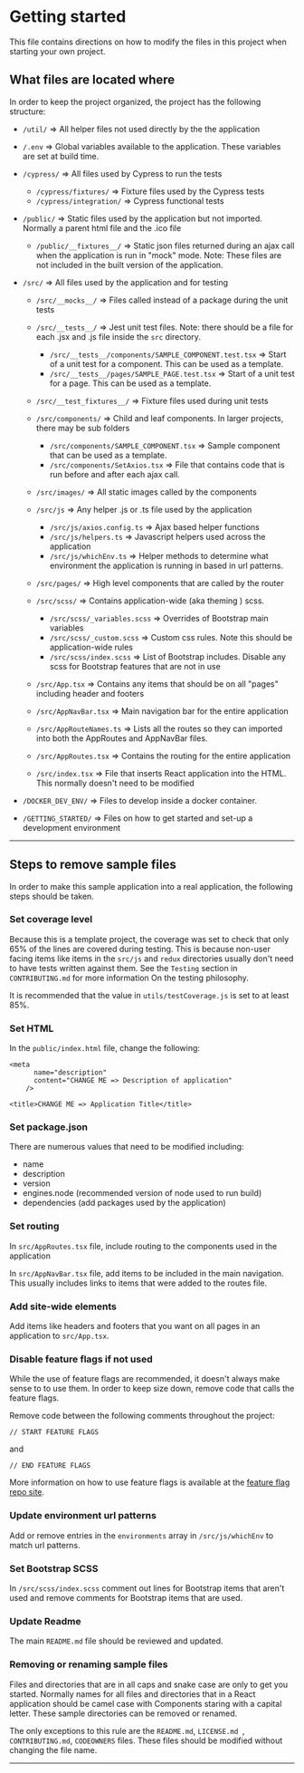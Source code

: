 # Getting started

This file contains directions on how to modify the files in this project when starting your own project.

## What files are located where

In order to keep the project organized, the project has the following structure:

- `/util/` => All helper files not used directly by the the application
- `/.env` => Global variables available to the application. These variables are set at build time.
- `/cypress/` => All files used by Cypress to run the tests
  - `/cypress/fixtures/` => Fixture files used by the Cypress tests
  - `/cypress/integration/` => Cypress functional tests
- `/public/` => Static files used by the application but not imported. Normally a parent html file and the .ico file

  - `/public/__fixtures__/` => Static json files returned during an ajax call when the application is run in "mock" mode. Note: These files are not included in the built version of the application.

- `/src/` => All files used by the application and for testing

  - `/src/__mocks__/` => Files called instead of a package during the unit tests
  - `/src/__tests__/` => Jest unit test files. Note: there should be a file for each .jsx and .js file inside the `src` directory.

    - `/src/__tests__/components/SAMPLE_COMPONENT.test.tsx` => Start of a unit test for a component. This can be used as a template.
    - `/src/__tests__/pages/SAMPLE_PAGE.test.tsx` => Start of a unit test for a page. This can be used as a template.

  - `/src/__test_fixtures__/` => Fixture files used during unit tests

  - `/src/components/` => Child and leaf components. In larger projects, there may be sub folders

    - `/src/components/SAMPLE_COMPONENT.tsx` => Sample component that can be used as a template.
    - `/src/components/SetAxios.tsx` => File that contains code that is run before and after each ajax call.

  - `/src/images/` => All static images called by the components
  - `/src/js` => Any helper .js or .ts file used by the application
    - `/src/js/axios.config.ts` => Ajax based helper functions
    - `/src/js/helpers.ts` => Javascript helpers used across the application
    - `/src/js/whichEnv.ts` => Helper methods to determine what environment the application is running in based in url patterns.
  - `/src/pages/` => High level components that are called by the router
  - `/src/scss/` => Contains application-wide (aka theming ) scss.

    - `/src/scss/_variables.scss` => Overrides of Bootstrap main variables
    - `/src/scss/_custom.scss` => Custom css rules. Note this should be application-wide rules
    - `/src/scss/index.scss` => List of Bootstrap includes. Disable any scss for Bootstrap features that are not in use

  - `/src/App.tsx` => Contains any items that should be on all "pages" including header and footers
  - `/src/AppNavBar.tsx` => Main navigation bar for the entire application
  - `/src/AppRouteNames.ts` => Lists all the routes so they can imported into both the AppRoutes and AppNavBar files.
  - `/src/AppRoutes.tsx` => Contains the routing for the entire application
  - `/src/index.tsx` => File that inserts React application into the HTML. This normally doesn't need to be modified

- `/DOCKER_DEV_ENV/` => Files to develop inside a docker container.
- `/GETTING_STARTED/` => Files on how to get started and set-up a development environment

---

## Steps to remove sample files

In order to make this sample application into a real application, the following steps should be taken.

### Set coverage level

Because this is a template project, the coverage was set to check that only 65% of the lines are covered during testing. This is because non-user facing items like items in the `src/js` and `redux` directories usually don't need to have tests written against them. See the `Testing` section in `CONTRIBUTING.md` for more information On the testing philosophy.

It is recommended that the value in `utils/testCoverage.js` is set to at least 85%.

### Set HTML

In the `public/index.html` file, change the following:

```
<meta
      name="description"
      content="CHANGE ME => Description of application"
    />
```

```
<title>CHANGE ME => Application Title</title>
```

### Set package.json

There are numerous values that need to be modified including:

- name
- description
- version
- engines.node (recommended version of node used to run build)
- dependencies (add packages used by the application)

### Set routing

In `src/AppRoutes.tsx` file, include routing to the components used in the application

In `src/AppNavBar.tsx` file, add items to be included in the main navigation. This usually includes links to items that were added to the routes file.

### Add site-wide elements

Add items like headers and footers that you want on all pages in an application to `src/App.tsx`.

### Disable feature flags if not used

While the use of feature flags are recommended, it doesn't always make sense to to use them. In order to keep size down, remove code that calls the feature flags.

Remove code between the following comments throughout the project:

```
// START FEATURE FLAGS
```

and

```
// END FEATURE FLAGS
```

More information on how to use feature flags is available at the [feature flag repo site](https://github.com/mydobie/featureFlags).

### Update environment url patterns

Add or remove entries in the `environments` array in `/src/js/whichEnv` to match url patterns.

### Set Bootstrap SCSS

In `/src/scss/index.scss` comment out lines for Bootstrap items that aren't used and remove comments for Bootstrap items that are used.

### Update Readme

The main `README.md` file should be reviewed and updated.

### Removing or renaming sample files

Files and directories that are in all caps and snake case are only to get you started. Normally names for all files and directories that in a React application should be camel case with Components staring with a capital letter. These sample directories can be removed or renamed.

The only exceptions to this rule are the `README.md`, `LICENSE.md `, `CONTRIBUTING.md`, `CODEOWNERS`
files. These files should be modified without changing the file name.

---
